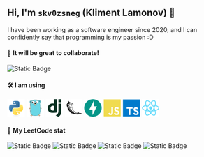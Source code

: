 ## Hi, I'm `skv0zsneg` (Kliment Lamonov) 👋

I have been working as a software engineer since 2020, and I can confidently say that programming is my passion :D

#### 🤝 It will be great to collaborate! 
<div>
  <img alt="Static Badge" src="https://img.shields.io/badge/Telegram-Contact_Me-blue?link=https%3A%2F%2Ft.me%2Fskv0zsneg">
</div>

#### 🛠️ I am using
<div>
  <!-- Back -->
  <img src="https://github.com/devicons/devicon/blob/master/icons/python/python-original.svg" title="Python" alt="Python" width="40" height="40"/>
  <img src="https://github.com/devicons/devicon/blob/master/icons/go/go-original.svg" title="Golang" alt="Golang" width="40" height="40"/>
  <img src="https://github.com/devicons/devicon/blob/master/icons/django/django-plain.svg" title="Django" alt="Django" width="40" height="40"/>
  <img src="https://github.com/devicons/devicon/blob/master/icons/flask/flask-original.svg" title="Flask" alt="Flask" width="40" height="40"/>
  <img src="https://github.com/devicons/devicon/blob/master/icons/fastapi/fastapi-plain.svg" title="FastAPI" alt="FastAPI" width="40" height="40"/>
  <!-- Front -->
  <img src="https://github.com/devicons/devicon/blob/master/icons/javascript/javascript-plain.svg" title="Java Script" alt="Java Script" width="40" height="40"/>
  <img src="https://github.com/devicons/devicon/blob/master/icons/typescript/typescript-plain.svg" title="Type Script" alt="Type Script" width="40" height="40"/>
  <img src="https://github.com/devicons/devicon/blob/master/icons/react/react-original.svg" title="React" alt="React" width="40" height="40"/>
</div>

#### 🎒 My LeetCode stat
<div>
  <img alt="Static Badge" src="https://badges.peiyuan.ch/leetcode/skv0zsneg/solved?difficulty=all">
  <img alt="Static Badge" src="https://badges.peiyuan.ch/leetcode/skv0zsneg/solved?difficulty=hard">
  <img alt="Static Badge" src="https://badges.peiyuan.ch/leetcode/skv0zsneg/solved?difficulty=medium">
  <img alt="Static Badge" src="https://badges.peiyuan.ch/leetcode/skv0zsneg/solved?difficulty=easy">
</div>
